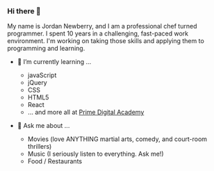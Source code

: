 ### Hi there 👋

My name is Jordan Newberry, and I am a professional chef turned programmer. I spent 10 years in a challenging, fast-paced work environment.
I'm working on taking those skills and applying them to programming and learning.

- 🌱 I’m currently learning ... 
  - javaScript
  - jQuery
  - CSS
  - HTML5
  - React
  - ... and more all at [Prime Digital Academy](www.primedigitalacademy.io)
  
- 💬 Ask me about ...
  - Movies (love ANYTHING martial arts, comedy, and court-room thrillers)
  - Music (I seriously listen to everything. Ask me!)
  - Food / Restaurants

<!--
**jordanNewberry21/jordanNewberry21** is a ✨ _special_ ✨ repository because its `README.md` (this file) appears on your GitHub profile.

Here are some ideas to get you started:

- 🔭 I’m currently working on ...
- 🌱 I’m currently learning ...
- 👯 I’m looking to collaborate on ...
- 🤔 I’m looking for help with ...
- 💬 Ask me about ...
- 📫 How to reach me: ...
- 😄 Pronouns: ...
- ⚡ Fun fact: ...
-->
